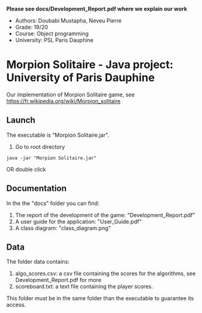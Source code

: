 **Please see docs/Development_Report.pdf where we explain our work**  
  
* Authors: Doubabi Mustapha, Neveu Pierre
* Grade: 19/20
* Course: Object programming
* University: PSL Paris Dauphine
  
# Morpion Solitaire - Java project: University of Paris Dauphine

Our implementation of Morpion Solitaire game, see https://fr.wikipedia.org/wiki/Morpion_solitaire

## Launch

The executable is "Morpion Solitaire.jar".
1) Go to root directory
```
java -jar "Morpion Solitaire.jar"
```
OR double click

## Documentation
In the the "docs" folder you can find:

1) The report of the development of the game: "Development_Report.pdf"
2) A user guide for the application: "User_Guide.pdf"
3) A class diagram: "class_diagram.png"

## Data
The folder data contains:

1) algo_scores.csv: a csv file containing the scores for the algorithms, see Development_Report.pdf for more
2) scoreboard.txt: a text file containing the player scores.

This folder must be in the same folder than the executable to guarantee its access.
